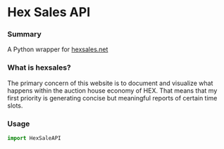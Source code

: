 # Hex Sales API
### Summary
A Python wrapper for [hexsales.net](http://hexsales.net)
### What is hexsales?
The primary concern of this website is to document and visualize what happens within the auction house economy of HEX. That means that my first priority is generating concise but meaningful reports of certain time slots.

### Usage

```python
import HexSaleAPI
```


